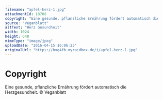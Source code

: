 ```yaml
---
filename: "apfel-herz-1.jpg"
attachmentId: 18708
copyright: "Eine gesunde, pflanzliche Ernährung fördert automatisch die Herzgesundheit. © Veganblatt"
source: "Veganblatt"
altText: "Herz Gesundheit"
width: 1024
height: 640
mimeType: "image/jpeg"
uploadDate: "2016-04-15 16:06:23"
originalUrl: "https://bxq4fb.myraidbox.de/i/apfel-herz-1.jpg"
---
```


# Copyright

Eine gesunde, pflanzliche Ernährung fördert automatisch die Herzgesundheit. © Veganblatt
